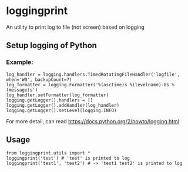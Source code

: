 # loggingprint

An utility to print log to file (not screen) based on logging

## Setup logging of Python
### Example:
    log_handler = logging.handlers.TimedRotatingFileHandler('logfile', when='W0', backupCount=7)
    log_formatter = logging.Formatter('%(asctime)s %(levelname)-8s %(message)s')
    log_handler.setFormatter(log_formatter)
    logging.getLogger().handlers = []
    logging.getLogger().addHandler(log_handler)
    logging.getLogger().setLevel(logging.INFO)

For more detail, can read <https://docs.python.org/2/howto/logging.html>

## Usage
    from loggingprint.utils import *
    loggingprint('test') # 'test' is printed to log
    loggingprint('test1', 'test2') # -> 'test1 test2' is printed to log


